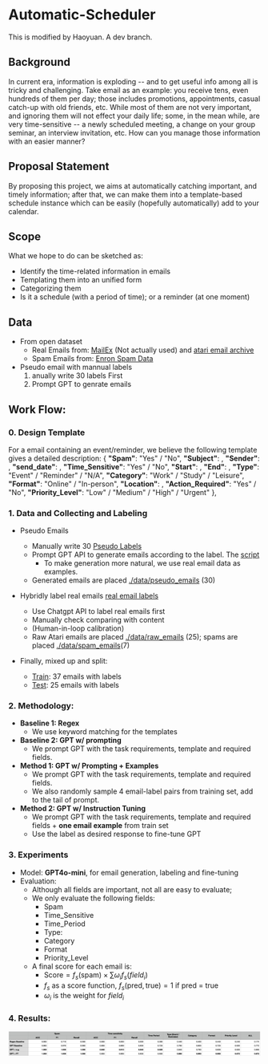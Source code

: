 # Automatic-Scheduler
This is modified by Haoyuan. A dev branch.

## Background
In current era, information is exploding -- and to get useful info among all is tricky and 
challenging. Take email as an example: you receive tens, even hundreds of them per day; those 
includes promotions, appointments, casual catch-up with old friends, etc. While most of them are not
very important, and ignoring them will not effect your daily life; some, in the mean while, are very
time-sensitive -- a newly scheduled meeting, a change on your group seminar, an interview 
invitation, etc. How can you manage those information with an easier manner?

## Proposal Statement
By proposing this project, we aims at automatically catching important, and timely information;
after that, we can make them into a template-based schedule instance which can be easily (hopefully 
automatically) add to your calendar.

## Scope
What we hope to do can be sketched as:
- Identify the time-related information in emails
- Templating them into an unified form
- Categorizing them
- Is it a schedule (with a period of time); or a reminder (at one moment)

## Data
- From open dataset
  - Real Emails from: [MailEx](https://github.com/salokr/email-event-extraction?tab=readme-ov-file) (Not actually used) and [atari email archive](https://github.com/voberoi/atariemailarchive-data)
  - Spam Emails from: [Enron Spam Data](https://github.com/MWiechmann/enron_spam_data)
- Pseudo email with mannual labels
  1. anually write 30 labels First
  2. Prompt GPT to genrate emails

## Work Flow:
### 0. Design Template
For a email containing an event/reminder, we believe the following template gives a detailed description:
{
    **"Spam"**: "Yes" / "No",
    **"Subject"**: ,
    **"Sender"**: ,
    **"send_date"**: ,
    **"Time_Sensitive"**: "Yes" / "No",
    **"Start"**: ,
    **"End"**: ,
    **"Type"**: "Event" / "Reminder" / "N/A",
    **"Category"**: "Work" / "Study" / "Leisure",
    **"Format"**: "Online" / "In-person",
    **"Location"**: ,
    **"Action_Required"**: "Yes" / "No",
    **"Priority_Level"**: "Low" / "Medium" / "High" / "Urgent" 
},
### 1. Data and Collecting and Labeling
- Pseudo Emails
  - Manually write 30 [Pseudo Labels](./data/pseudo_email_labels_refined_manually.json) 
  - Prompt GPT API to generate emails according to the label. The [script](./generate_pseudo_email.ipynb)
    - To make generation more natural, we use real email data as examples.
  - Generated emails are placed [./data/pseudo_emails](./data/pseudo_emails) (30)
- Hybridly label real emails [real email labels](./data/raw_email_labels_refined.json)
  - Use Chatgpt API to label real emails first
  - Manually check comparing with content
  - (Human-in-loop calibration)
  - Raw Atari emails are placed [./data/raw_emails](./data/raw_emails) (25); spams are placed [./data/spam_emails](./data/spam_emails)(7)

- Finally, mixed up and split:
  - [Train](./data/PAIRED_train.json): 37 emails with labels
  - [Test](./data/PAIRED_test.json): 25 emails with labels


### 2. Methodology:
- **Baseline 1: Regex**
  - We use keyword matching for the templates
- **Baseline 2: GPT w/ prompting**
  - We prompt GPT with the task requirements, template and required fields.
- **Method 1: GPT w/ Prompting + Examples**
  - We prompt GPT with the task requirements, template and required fields.
  - We also randomly sample 4 email-label pairs from training set, add to the tail of prompt.
- **Method 2: GPT w/ Instruction Tuning**
  - We prompt GPT with the task requirements, template and required fields + **one email example** from train set
  - Use the label as desired response to fine-tune GPT

### 3. Experiments
- Model: **GPT4o-mini**, for email generation, labeling and fine-tuning
- Evaluation:
  - Although all fields are important, not all are easy to evaluate;
  - We only evaluate the following fields:
    - Spam
    - Time_Sensitive
    - Time_Period
    - Type:
    - Category
    - Format
    - Priority_Level
  - A final score for each email is:
    - $\text{Score} = f_s(\text{spam}) \times \sum\omega_i  f_s(field_i)$
    - $f_s$ as a score function, $f_s(\text{pred}, \text{true}) = 1$ if pred = true
    - $\omega_i$ is the weight for $field_i$

### 4. Results: 
![alt text](./test/evaluation_results.png)
